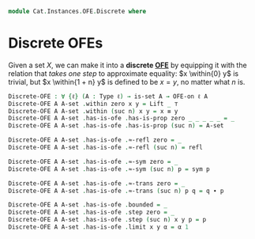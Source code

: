 <!--
```agda
open import Cat.Displayed.Univalence.Thin
open import Cat.Displayed.Total
open import Cat.Instances.OFE
open import Cat.Prelude
```
-->

```agda
module Cat.Instances.OFE.Discrete where
```

# Discrete OFEs

Given a set $X$, we can make it into a **discrete [OFE]** by equipping
it with the relation that _takes one step_ to approximate equality: $x
\within{0} y$ is trivial, but $x \within{1 + n} y$ is defined to be $x =
y$, no matter what $n$ is.

[OFE]: Cat.Instances.OFE.html

```agda
Discrete-OFE : ∀ {ℓ} (A : Type ℓ) → is-set A → OFE-on ℓ A
Discrete-OFE A A-set .within zero x y = Lift _ ⊤
Discrete-OFE A A-set .within (suc n) x y = x ≡ y
Discrete-OFE A A-set .has-is-ofe .has-is-prop zero _ _ _ _ _ = _
Discrete-OFE A A-set .has-is-ofe .has-is-prop (suc n) = A-set

Discrete-OFE A A-set .has-is-ofe .≈-refl zero = _
Discrete-OFE A A-set .has-is-ofe .≈-refl (suc n) = refl

Discrete-OFE A A-set .has-is-ofe .≈-sym zero = _
Discrete-OFE A A-set .has-is-ofe .≈-sym (suc n) p = sym p

Discrete-OFE A A-set .has-is-ofe .≈-trans zero = _
Discrete-OFE A A-set .has-is-ofe .≈-trans (suc n) p q = q ∙ p

Discrete-OFE A A-set .has-is-ofe .bounded = _
Discrete-OFE A A-set .has-is-ofe .step zero = _
Discrete-OFE A A-set .has-is-ofe .step (suc n) x y p = p
Discrete-OFE A A-set .has-is-ofe .limit x y α = α 1
```

